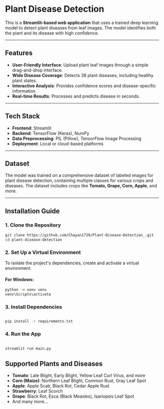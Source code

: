 # Plant Disease Detection

This is a **Streamlit-based web application** that uses a trained deep learning model to detect plant diseases from leaf images. The model identifies both the plant and its disease with high confidence.

---

## Features

- **User-Friendly Interface**: Upload plant leaf images through a simple drag-and-drop interface.
- **Wide Disease Coverage**: Detects 38 plant diseases, including healthy plant states.
- **Interactive Analysis**: Provides confidence scores and disease-specific information.
- **Real-time Results**: Processes and predicts disease in seconds.

---

## Tech Stack

- **Frontend**: Streamlit
- **Backend**: TensorFlow (Keras), NumPy
- **Data Preprocessing**: PIL (Pillow), TensorFlow Image Processing
- **Deployment**: Local or cloud-based platforms

---

## Dataset

The model was trained on a comprehensive dataset of labeled images for plant disease detection, containing multiple classes for various crops and diseases. The dataset includes crops like **Tomato, Grape, Corn, Apple**, and more.

---
## Installation Guide
### 1. Clone the Repository
```bash
git clone https://github.com/Chayan1729/Plant-Disease-Detection_.git
cd plant-disease-detection
```

### 2. Set Up a Virtual Environment
To isolate the project's dependencies, create and activate a virtual environment.

#### For Windows:
```bash
python -m venv venv
venv\Scripts\activate
```
### 3. Install Dependencies
```bash

pip install -r requirements.txt
```
### 4. Run the App
```bash

streamlit run main.py
```


## Supported Plants and Diseases

- **Tomato**: Late Blight, Early Blight, Yellow Leaf Curl Virus, and more  
- **Corn (Maize)**: Northern Leaf Blight, Common Rust, Gray Leaf Spot  
- **Apple**: Apple Scab, Black Rot, Cedar Apple Rust  
- **Strawberry**: Leaf Scorch  
- **Grape**: Black Rot, Esca (Black Measles), Isariopsis Leaf Spot  
- And many more...







